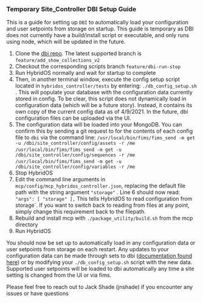 ### Temporary Site_Controller DBI Setup Guide
This is a guide for setting up `DBI` to automatically load your configuration and user setpoints from storage on startup. This guide is temporary as DBI does not currently have a build/install script or executable, and only runs using node, which will be updated in the future.

1. Clone the [dbi repo](https://github.com/flexgen-power/dbi). The latest supported branch is `feature/add_show_collections_v2`
2. Checkout the corresponding scripts branch `feature/dbi-run-stop` 
3. Run HybridOS normally and wait for startup to complete
4. Then, in another terminal window, execute the config setup script located in `hybridos_controller/tests` by entering: `./db_config_setup.sh` . This will populate your database with the configuration data currently stored in config. To be clear, this script does not dynamically load in configuration data (which will be a future story). Instead, it contains its own copy of the current config data as of 4/9/2021. In the future, dbi configuration files can be uploaded via the UI.
6. The configuration data will be loaded into your MongoDB. You can confirm this by sending a git request to for the contents of each config file to `dbi` via the command line:
    `/usr/local/bin/fims/fims_send -m get -u /dbi/site_controller/config/assets -r /me`
    `/usr/local/bin/fims/fims_send -m get -u /dbi/site_controller/config/sequences -r /me`
    `/usr/local/bin/fims/fims_send -m get -u /dbi/site_controller/config/variables -r /me` 
7. Stop HybridOS
8. Edit the command line arguments in  `mcp/config/mcp_hybridos_controller.json`, replacing the default file path with the string argument `"storage"` . Line 6 should now read:
    `"args": [ "storage" ],`
    This tells HybridOS to read configuration from storage`. If you want to switch back to reading from files at any point, simply change this requirement back to the filepath.
9. Rebuild and install mcp with `./package_utility/build.sh` from the mcp directory
10. Run HybridOS

You should now be set up to automatically load in any configuration data or user setpoints from storage on each restart. Any updates to your configuration data can be made through sets to dbi ([documentation found here](https://github.com/flexgen-power/dbi/blob/feature/initial_implementation/documentation/Database_Interface_documentation.md)) or by modifying your `./db_config_setup.sh` script with the new data. Supported user setpoints will be loaded to dbi automatically any time a site setting is changed from the UI or via fims.

Please feel free to reach out to Jack Shade (jnshade) if you encounter any issues or have questions
